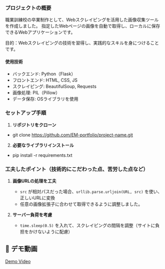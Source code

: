 ### プロジェクトの概要
職業訓練校の卒業制作として、Webスクレイピングを活用した画像収集ツール を作成しました。
指定したWebページの画像を自動で取得し、ローカルに保存できるWebアプリケーションです。

目的：Webスクレイピングの技術を習得し、実践的なスキルを身につけることです。

#### 使用技術
- バックエンド: Python（Flask）
- フロントエンド: HTML, CSS, JS
- スクレイピング: BeautifulSoup, Requests
- 画像処理: PIL（Pillow）
- データ保存: OSライブラリを使用  


### セットアップ手順

1. **リポジトリをクローン**
- git clone https://github.com/EM-portfolio/project-name.git

2. **必要なライブラリインストール**
- pip install -r requirements.txt


### 工夫したポイント（技術的にこだわった点、苦労した点など）

1. **画像URLの処理を工夫**
   - `src` が相対パスだった場合、`urllib.parse.urljoin(URL, src)` を使い、正しいURLに変換  
   - 任意の画像拡張子に合わせて取得できるように調整しました。

2. **サーバー負荷を考慮**
   - `time.sleep(0.5)` を入れて、スクレイピングの間隔を調整（サイトに負担をかけないように配慮）

## 🎥 デモ動画
[Demo Video](https://github.com/EM-portfolio/Python_-/blob/main/ScrapingWebApp.mp4)
